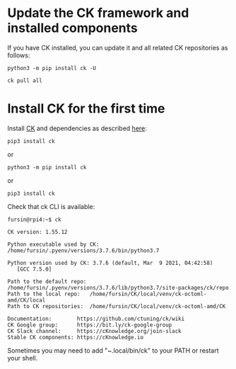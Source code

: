 # Update the CK framework and installed components

If you have CK installed, you can update it and all related CK repositories as follows:
```
python3 -m pip install ck -U

ck pull all
```

# Install CK for the first time

Install [CK](https://github.com/ctuning/ck) and dependencies as described [here](https://ck.readthedocs.io/en/latest/src/installation.html):

```
pip3 install ck
```
or 
```
python3 -m pip install ck
```
or
```
pip3 install ck
```

Check that ck CLI is available:
```
fursin@rpi4:~$ ck

CK version: 1.55.12

Python executable used by CK: /home/fursin/.pyenv/versions/3.7.6/bin/python3.7

Python version used by CK: 3.7.6 (default, Mar  9 2021, 04:42:58)
   [GCC 7.5.0]

Path to the default repo: /home/fursin/.pyenv/versions/3.7.6/lib/python3.7/site-packages/ck/repo
Path to the local repo:   /home/fursin/CK/local/venv/ck-octoml-amd/CK/local
Path to CK repositories:  /home/fursin/CK/local/venv/ck-octoml-amd/CK

Documentation:        https://github.com/ctuning/ck/wiki
CK Google group:      https://bit.ly/ck-google-group
CK Slack channel:     https://cKnowledge.org/join-slack
Stable CK components: https://cKnowledge.io
```

Sometimes you may need to add "~.local/bin/ck" to your PATH or restart your shell.

